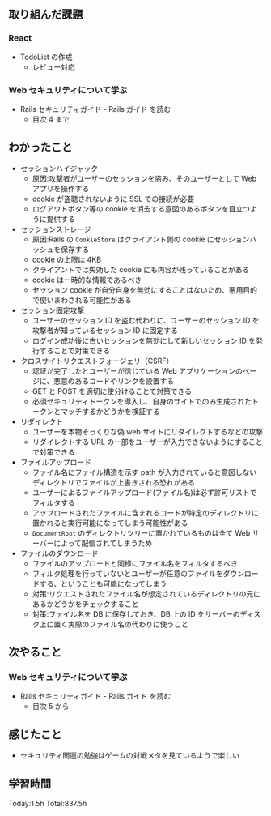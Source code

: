 ## 取り組んだ課題

### React

- TodoList の作成
  - レビュー対応

### Web セキュリティについて学ぶ

- Rails セキュリティガイド - Rails ガイド を読む
  - 目次 4 まで

## わかったこと

- セッションハイジャック
  - 原因:攻撃者がユーザーのセッションを盗み、そのユーザーとして Web アプリを操作する
  - cookie が盗聴されないように SSL での接続が必要
  - ログアウトボタン等の cookie を消去する意図のあるボタンを目立つように提供する
- セッションストレージ
  - 原因:Rails の `CookieStore` はクライアント側の cookie にセッションハッシュを保存する
  - cookie の上限は 4KB
  - クライアントでは失効した cookie にも内容が残っていることがある
  - cookie は一時的な情報であるべき
  - セッション cookie が自分自身を無効にすることはないため、悪用目的で使いまわされる可能性がある
- セッション固定攻撃
  - ユーザーのセッション ID を盗む代わりに、ユーザーのセッション ID を攻撃者が知っているセッション ID に固定する
  - ログイン成功後に古いセッションを無効にして新しいセッション ID を発行することで対策できる
- クロスサイトリクエストフォージェリ（CSRF）
  - 認証が完了したとユーザーが信じている Web アプリケーションのページに、悪意のあるコードやリンクを設置する
  - GET と POST を適切に使分けることで対策できる
  - 必須セキュリティトークンを導入し、自身のサイトでのみ生成されたトークンとマッチするかどうかを検証する
- リダイレクト
  - ユーザーを本物そっくりな偽 web サイトにリダイレクトするなどの攻撃
  - リダイレクトする URL の一部をユーザーが入力できないようにすることで対策できる
- ファイルアップロード
  - ファイル名にファイル構造を示す path が入力されていると意図しないディレクトリでファイルが上書きされる恐れがある
  - ユーザーによるファイルアップロード(ファイル名)は必ず許可リストでフィルタする
  - アップロードされたファイルに含まれるコードが特定のディレクトリに置かれると実行可能になってしまう可能性がある
  - `DocumentRoot` のディレクトリツリーに置かれているものは全て Web サーバーによって配信されてしまうため
- ファイルのダウンロード
  - ファイルのアップロードと同様にファイル名をフィルタするべき
  - フィルタ処理を行っていないとユーザーが任意のファイルをダウンロードする、ということも可能になってしまう
  - 対策:リクエストされたファイル名が想定されているディレクトリの元にあるかどうかをチェックすること
  - 対策:ファイル名を DB に保存しておき、DB 上の ID をサーバーのディスク上に置く実際のファイル名の代わりに使うこと

## 次やること

### Web セキュリティについて学ぶ

- Rails セキュリティガイド - Rails ガイド を読む
  - 目次 5 から

## 感じたこと

- セキュリティ関連の勉強はゲームの対戦メタを見ているようで楽しい

## 学習時間

Today:1.5h Total:837.5h
